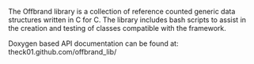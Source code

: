 
The Offbrand library is a collection of reference counted generic data 
structures written in C for C. The library includes bash scripts to assist in
the creation and testing of classes compatible with the framework.

Doxygen based API documentation can be found at:
theck01.github.com/offbrand_lib/
